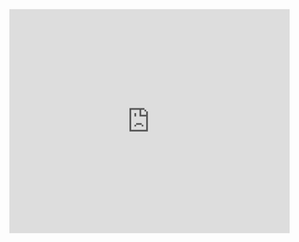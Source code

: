 
<div style="position:relative;padding-top:80%;">
  <iframe src="https://infominer.id/yest/RWoT1/Final/whats-the-next-step.pdf" frameborder="0"
  style="position:absolute;top:0;left:0;width:100%;height:100%;"></iframe>
</div>
